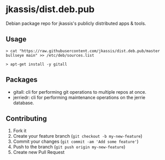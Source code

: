 jkassis/dist.deb.pub
=====================
Debian package repo for jkassis's publicly distributed apps & tools.

## Usage

```
> cat "https://raw.githubusercontent.com/jkassis/dist.deb.pub/master bullseye main" >> /etc/deb/sources.list

> apt-get install -y gitall
```

## Packages

* gitall: cli for performing git operations to multiple repos at once.
* jerriedr: cli for performing maintenance operations on the jerrie database.


## Contributing

1. Fork it
1. Create your feature branch (`git checkout -b my-new-feature`)
1. Commit your changes (`git commit -am 'Add some feature'`)
1. Push to the branch (`git push origin my-new-feature`)
1. Create new Pull Request



